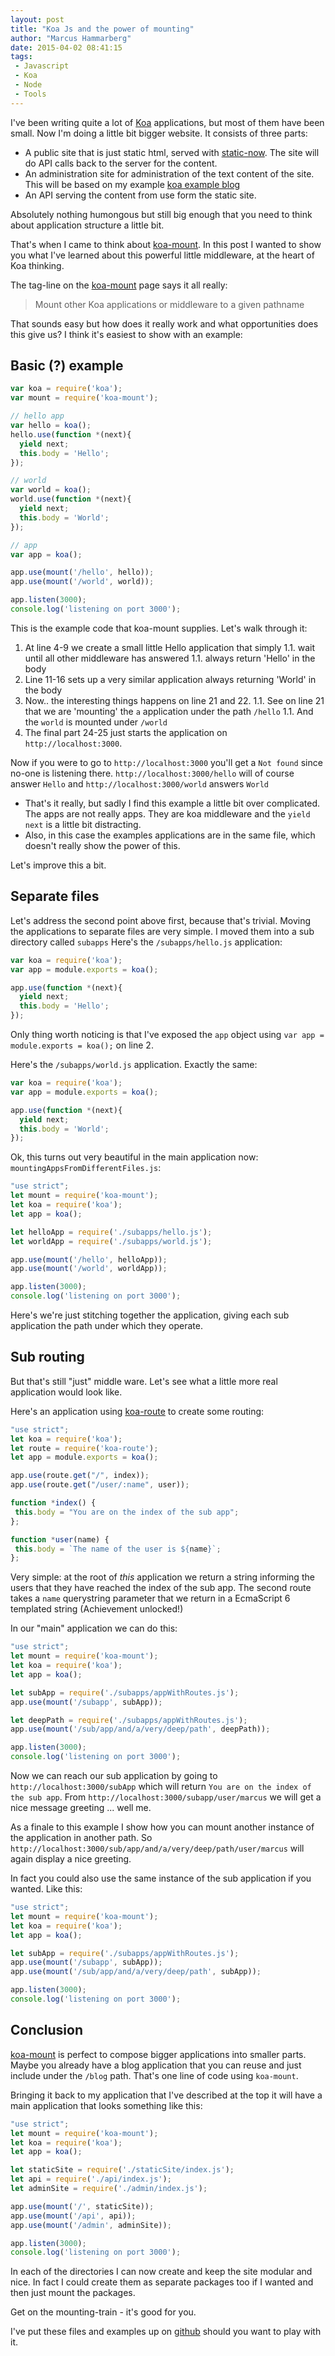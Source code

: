 ```yaml
---
layout: post
title: "Koa Js and the power of mounting"
author: "Marcus Hammarberg"
date: 2015-04-02 08:41:15
tags:
 - Javascript
 - Koa
 - Node
 - Tools
---
```


I've been writing quite a lot of [Koa](http://koajs.com) applications, but most of them have been small. Now I'm doing a little bit bigger website. It consists of three parts:

* A public site that is just static html, served with [static-now](http://npmjs.org/package/static-now). The site will do API calls back to the server for the content.
* An administration site for administration of the text content of the site. This will be based on my example [koa example blog](https://github.com/marcusoftnet/koablog-mongo)
* An API serving the content from use form the static site.

Absolutely nothing humongous but still big enough that you need to think about application structure a little bit.

That's when I came to think about [koa-mount](https://github.com/koajs/mount). In this post I wanted to show you what I've learned about this powerful little middleware, at the heart of Koa thinking.

<!-- excerpt-end -->

The tag-line on the [koa-mount](https://github.com/koajs/mount) page says it all really:

<blockquote>Mount other Koa applications or middleware to a given pathname</blockquote>

That sounds easy but how does it really work and what opportunities does this give us? I think it's easiest to show with an example:

## Basic (?) example

```javascript
var koa = require('koa');
var mount = require('koa-mount');

// hello app
var hello = koa();
hello.use(function *(next){
  yield next;
  this.body = 'Hello';
});

// world
var world = koa();
world.use(function *(next){
  yield next;
  this.body = 'World';
});

// app
var app = koa();

app.use(mount('/hello', hello));
app.use(mount('/world', world));

app.listen(3000);
console.log('listening on port 3000');
```

This is the example code that koa-mount supplies. Let's walk through it:

1. At line 4-9 we create a small little Hello application that simply
1.1. wait until all other middleware has answered
1.1. always return 'Hello' in the body
1. Line 11-16 sets up a very similar application always returning 'World' in the body
1. Now.. the interesting things happens on line 21 and 22.
1.1. See on line 21 that we are 'mounting' the ```a``` application under the path ```/hello```
1.1. And the ```world``` is mounted under ```/world```
1. The final part 24-25 just starts the application on ```http://localhost:3000```.

Now if you were to go to ```http://localhost:3000``` you'll get a ```Not found``` since no-one is listening there. ```http://localhost:3000/hello``` will of course answer ```Hello``` and ```http://localhost:3000/world``` answers ```World```

* That's it really, but sadly I find this example a little bit over complicated. The apps are not really apps. They are koa middleware and the ```yield next``` is a little bit distracting.
* Also, in this case the examples applications are in the same file, which doesn't really show the power of this.

Let's improve this a bit.

## Separate files

Let's address the second point above first, because that's trivial. Moving the applications to separate files are very simple. I moved them into a sub directory called ```subapps``` Here's the ```/subapps/hello.js``` application:

```javascript
var koa = require('koa');
var app = module.exports = koa();

app.use(function *(next){
  yield next;
  this.body = 'Hello';
});
```

Only thing worth noticing is that I've exposed the ```app``` object using ```var app = module.exports = koa();``` on line 2.

Here's the ```/subapps/world.js``` application. Exactly the same:

```javascript
var koa = require('koa');
var app = module.exports = koa();

app.use(function *(next){
  yield next;
  this.body = 'World';
});
```

Ok, this turns out very beautiful in the main application now: ```mountingAppsFromDifferentFiles.js```:

```javascript
"use strict";
let mount = require('koa-mount');
let koa = require('koa');
let app = koa();

let helloApp = require('./subapps/hello.js');
let worldApp = require('./subapps/world.js');

app.use(mount('/hello', helloApp));
app.use(mount('/world', worldApp));

app.listen(3000);
console.log('listening on port 3000');
```

Here's we're just stitching together the application, giving each sub application the path under which they operate.

## Sub routing

But that's still "just" middle ware. Let's see what a little more real application would look like.

Here's an application using [koa-route](https://www.npmjs.com/package/koa-route) to create some routing:

```javascript
"use strict";
let koa = require('koa');
let route = require('koa-route');
let app = module.exports = koa();

app.use(route.get("/", index));
app.use(route.get("/user/:name", user));

function *index() {
 this.body = "You are on the index of the sub app";
};

function *user(name) {
 this.body = `The name of the user is ${name}`;
};
```

Very simple: at the root of *this* application we return a string informing the users that they have reached the index of the sub app. The second route takes a ```name``` querystring parameter that we return in a EcmaScript 6 templated string (Achievement unlocked!)

In our "main" application we can do this:

```javascript
"use strict";
let mount = require('koa-mount');
let koa = require('koa');
let app = koa();

let subApp = require('./subapps/appWithRoutes.js');
app.use(mount('/subapp', subApp));

let deepPath = require('./subapps/appWithRoutes.js');
app.use(mount('/sub/app/and/a/very/deep/path', deepPath));

app.listen(3000);
console.log('listening on port 3000');
```

Now we can reach our sub application by going to ```http://localhost:3000/subApp``` which will return  ```You are on the index of the sub app```. From ```http://localhost:3000/subapp/user/marcus``` we will get a nice message greeting ... well me.

As a finale to this example I show how you can mount another instance of the application in another path. So ```http://localhost:3000/sub/app/and/a/very/deep/path/user/marcus``` will again display a nice greeting.

In fact you could also use the same instance of the sub application if you wanted. Like this:

```javascript
"use strict";
let mount = require('koa-mount');
let koa = require('koa');
let app = koa();

let subApp = require('./subapps/appWithRoutes.js');
app.use(mount('/subapp', subApp));
app.use(mount('/sub/app/and/a/very/deep/path', subApp));

app.listen(3000);
console.log('listening on port 3000');
```

## Conclusion

[koa-mount](https://github.com/koajs/mount) is perfect to compose bigger applications into smaller parts. Maybe you already have a blog application that you can reuse and just include under the ```/blog``` path. That's one line of code using ```koa-mount```.

Bringing it back to my application that I've described at the top it will have a main application that looks something like this:

```javascript
"use strict";
let mount = require('koa-mount');
let koa = require('koa');
let app = koa();

let staticSite = require('./staticSite/index.js');
let api = require('./api/index.js');
let adminSite = require('./admin/index.js');

app.use(mount('/', staticSite));
app.use(mount('/api', api));
app.use(mount('/admin', adminSite));

app.listen(3000);
console.log('listening on port 3000');
```

In each of the directories I can now create and keep the site modular and nice. In fact I could create them as separate packages too if I wanted and then just mount the packages.

Get on the mounting-train - it's good for you.

I've put these files and examples up on [github](https://github.com/marcusoftnet/mountDemos) should you want to play with it.
